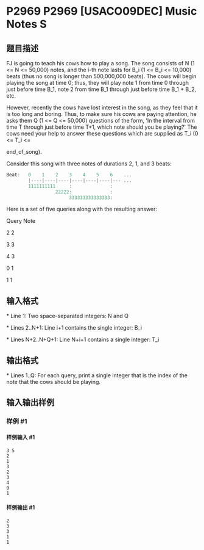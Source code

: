 # P2969 P2969 [USACO09DEC] Music Notes S

## 题目描述

FJ is going to teach his cows how to play a song. The song consists of N (1 <= N <= 50,000) notes, and the i-th note lasts for B\_i (1 <= B\_i <= 10,000) beats (thus no song is longer than 500,000,000 beats). The cows will begin playing the song at time 0; thus, they will play note 1 from time 0 through just before time B\_1, note 2 from time B\_1 through just before time B\_1 + B\_2, etc.

However, recently the cows have lost interest in the song, as they feel that it is too long and boring. Thus, to make sure his cows are paying attention, he asks them Q (1 <= Q <= 50,000) questions of the form, 'In the interval from time T through just before time T+1, which note should you be playing?' The cows need your help to answer these questions which are supplied as T\_i (0 <= T\_i <=

end\_of\_song). 

Consider this song with three notes of durations 2, 1, and 3 beats:

```cpp
Beat:   0    1    2    3    4    5    6    ...
        |----|----|----|----|----|----|--- ...
        1111111111     :              :
                  22222:              :
                       333333333333333:
``` 
Here is a set of five queries along with the resulting answer:

Query    Note

2        2

3        3

4        3

0        1

1        1


## 输入格式

\* Line 1: Two space-separated integers: N and Q

\* Lines 2..N+1: Line i+1 contains the single integer: B\_i

\* Lines N+2..N+Q+1: Line N+i+1 contains a single integer: T\_i


## 输出格式

\* Lines 1..Q: For each query, print a single integer that is the index of the note that the cows should be playing.


## 输入输出样例

### 样例 #1

#### 样例输入 #1

```
3 5 
2 
1 
3 
2 
3 
4 
0 
1
```

#### 样例输出 #1

```
2 
3 
3 
1 
1
```
